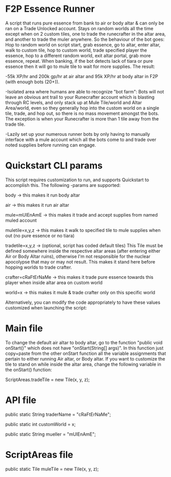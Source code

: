 # F2P Essence Runner


A script that runs pure essence from bank to air or body altar & can only be ran on a Trade Unlocked account. Stays on random worlds all the time except when on 2 custom tiles, one to trade the runecrafter in the altar area, and another to trade the muler anywhere. So the behaviour of the bot goes: Hop to random world on script start, grab essence, go to altar, enter altar, walk to custom tile, hop to custom world, trade specified player the essence, hop to a different random world, exit altar portal, grab more essence, repeat. When banking, if the bot detects lack of tiara or pure essence then it will go to mule tile to wait for more supplies. The result: 

-55k XP/hr and 200k gp/hr at air altar and 95k XP/hr at body altar in F2P (with enough bots (20+)).

-Isolated area where humans are able to recognize "bot farm": Bots will not leave an obvious ant trail to your Runecrafter account which is blasting through RC levels, and only stack up at Mule Tile/world and Altar Area/world, even so they generally hop into the custom world on a single tile, trade, and hop out, so there is no mass movement amongst the bots. The exception is when your Runecrafter is more than 1 tile away from the trade tile.

-Lazily set up your numerous runner bots by only having to manually interface with a mule account which all the bots come to and trade over noted supplies before running can engage.


# Quickstart CLI params

This script requires customization to run, and supports Quickstart to accomplish this. The following -params are supported:

body  -> this makes it run body altar

air  -> this makes it run air altar

mule=mUlEnAmE  -> this makes it trade and accept supplies from named muled account

muletile=x,y,z  -> this makes it walk to specified tile to mule supplies when out (no pure essence or no tiara)

tradetile=x,y,z  -> (optional, script has coded default tiles) This Tile must be defined somewhere inside the respective altar areas (after entering either Air or Body Altar ruins), otherwise I'm not responsible for the nuclear apocolypse that may or may not result. This makes it stand here before hopping worlds to trade crafter.

crafter=cRaFtErNaMe  -> this makes it trade pure essence towards this player when inside altar area on custom world

world=x  -> this makes it mule & trade crafter only on this specific world


Alternatively, you can modify the code appropriately to have these values customized when launching the script:

# Main file

To change the default air altar to body altar, go to the function "public void onStart()" which does not have "onStart(String[] args)". In this function just copy+paste from the other onStart function all the variable assignments that pertain to either running Air altar, or Body altar. If you want to customize the tile to stand on while inside the altar area, change the following variable in the onStart() function:

ScriptAreas.tradeTile = new Tile(x, y, z);

# API file

public static String traderName = "cRaFtErNaMe";

public static int customWorld = x;

public static String mueller = "mUlEnAmE";

# ScriptAreas file

public static Tile muleTile = new Tile(x, y, z);

